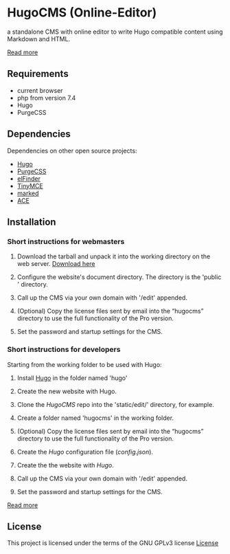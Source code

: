 # HugoCMS (Online-Editor)
a standalone CMS with online editor to write Hugo compatible content using Markdown and HTML.

[Read more](https://hugocms.com/en/)

## Requirements

- current browser
- php from version 7.4
- Hugo
- PurgeCSS

## Dependencies

Dependencies on other open source projects:

- [Hugo](https://gohugo.io/)
- [PurgeCSS](https://purgecss.com/)
- [elFinder](https://github.com/Studio-42/elFinder)
- [TinyMCE](https://www.tiny.cloud/)
- [marked](https://github.com/markedjs/marked)
- [ACE](https://ace.c9.io/)

## Installation

### Short instructions for webmasters

1. Download the tarball and unpack it into the working directory on the web server. [Download here](https://github.com/hugoeditor/hugocms/releases/)

2. Configure the website's document directory. The directory is the 'public ' directory.

3. Call up the CMS via your own domain with '/edit' appended.

4. (Optional) Copy the license files sent by email into the “hugocms” directory to use the full functionality of the Pro version.

5. Set the password and startup settings for the CMS.

### Short instructions for developers

Starting from the working folder to be used with Hugo:

1. Install [Hugo](https://gohugo.io/) in the folder named 'hugo'

2. Create the new website with Hugo.

3. Clone the *HugoCMS* repo into the 'static/edit/' directory, for example.

4. Create a folder named 'hugocms' in the working folder.

5. (Optional) Copy the license files sent by email into the “hugocms” directory to use the full functionality of the Pro version.

6. Create the *Hugo* configuration file (*config.json*).

7. Create the the website with *Hugo*.

8. Call up the CMS via your own domain with '/edit' appended.

9. Set the password and startup settings for the CMS.

[Read more](https://hugocms.com/en/docs/install-use/)

## License

This project is licensed under the terms of the GNU GPLv3 license
[License](https://www.gnu.org/licenses/gpl-3.0)
